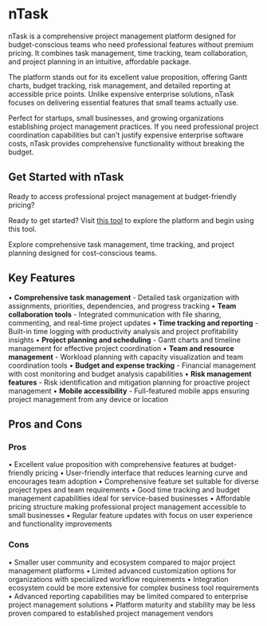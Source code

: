 # nTask

nTask is a comprehensive project management platform designed for budget-conscious teams who need professional features without premium pricing. It combines task management, time tracking, team collaboration, and project planning in an intuitive, affordable package.

The platform stands out for its excellent value proposition, offering Gantt charts, budget tracking, risk management, and detailed reporting at accessible price points. Unlike expensive enterprise solutions, nTask focuses on delivering essential features that small teams actually use.

Perfect for startups, small businesses, and growing organizations establishing project management practices. If you need professional project coordination capabilities but can't justify expensive enterprise software costs, nTask provides comprehensive functionality without breaking the budget.

## Get Started with nTask

Ready to access professional project management at budget-friendly pricing?

Ready to get started? Visit [this tool](https://www.ntaskmanager.com) to explore the platform and begin using this tool.

Explore comprehensive task management, time tracking, and project planning designed for cost-conscious teams.

## Key Features

• **Comprehensive task management** - Detailed task organization with assignments, priorities, dependencies, and progress tracking
• **Team collaboration tools** - Integrated communication with file sharing, commenting, and real-time project updates
• **Time tracking and reporting** - Built-in time logging with productivity analysis and project profitability insights
• **Project planning and scheduling** - Gantt charts and timeline management for effective project coordination
• **Team and resource management** - Workload planning with capacity visualization and team coordination tools
• **Budget and expense tracking** - Financial management with cost monitoring and budget analysis capabilities
• **Risk management features** - Risk identification and mitigation planning for proactive project management
• **Mobile accessibility** - Full-featured mobile apps ensuring project management from any device or location

## Pros and Cons

### Pros
• Excellent value proposition with comprehensive features at budget-friendly pricing
• User-friendly interface that reduces learning curve and encourages team adoption
• Comprehensive feature set suitable for diverse project types and team requirements
• Good time tracking and budget management capabilities ideal for service-based businesses
• Affordable pricing structure making professional project management accessible to small businesses
• Regular feature updates with focus on user experience and functionality improvements

### Cons
• Smaller user community and ecosystem compared to major project management platforms
• Limited advanced customization options for organizations with specialized workflow requirements
• Integration ecosystem could be more extensive for complex business tool requirements
• Advanced reporting capabilities may be limited compared to enterprise project management solutions
• Platform maturity and stability may be less proven compared to established project management vendors